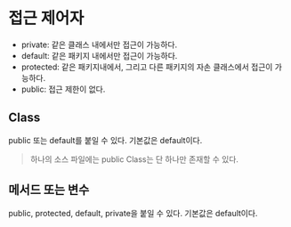 # 접근 제어자
- private: 같은 클래스 내에서만 접근이 가능하다.
- default: 같은 패키지 내에서만 접근이 가능하다.
- protected: 같은 패키지내에서, 그리고 다른 패키지의 자손 클래스에서 접근이 가능하다.
- public: 접근 제한이 없다.

## Class
public 또는 default를 붙일 수 있다. 기본값은 default이다.

> 하나의 소스 파일에는 public Class는 단 하나만 존재할 수 있다.

## 메서드 또는 변수
public, protected, default, private을 붙일 수 있다. 기본값은 default이다.
